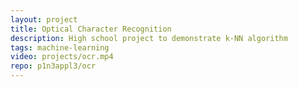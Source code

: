 ```yaml
---
layout: project
title: Optical Character Recognition
description: High school project to demonstrate k-NN algorithm
tags: machine-learning
video: projects/ocr.mp4
repo: p1n3appl3/ocr
---
```

